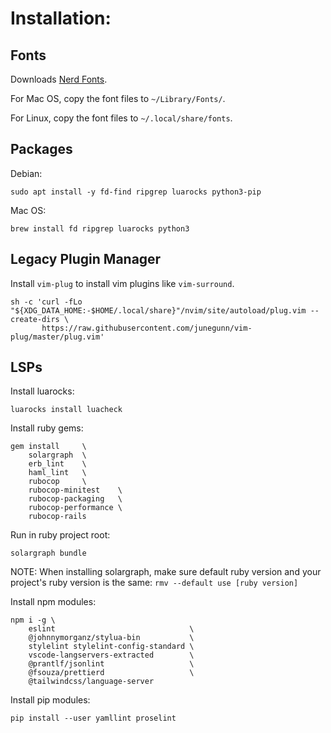 # Installation:

## Fonts
Downloads [Nerd Fonts](https://github.com/ryanoasis/nerd-fonts/releases).

For Mac OS, copy the font files to `~/Library/Fonts/`.

For Linux, copy the font files to `~/.local/share/fonts`.

## Packages

Debian:
```
sudo apt install -y fd-find ripgrep luarocks python3-pip
```

Mac OS:
```
brew install fd ripgrep luarocks python3
```

## Legacy Plugin Manager

Install `vim-plug` to install vim plugins like `vim-surround`.

```
sh -c 'curl -fLo "${XDG_DATA_HOME:-$HOME/.local/share}"/nvim/site/autoload/plug.vim --create-dirs \
       https://raw.githubusercontent.com/junegunn/vim-plug/master/plug.vim'
```

## LSPs

Install luarocks:
```
luarocks install luacheck
```

Install ruby gems:
```
gem install     \
    solargraph  \
    erb_lint    \
    haml_lint   \
    rubocop     \
    rubocop-minitest    \
    rubocop-packaging   \
    rubocop-performance \
    rubocop-rails
```
Run in ruby project root:
```
solargraph bundle
```
NOTE: When installing solargraph, make sure default ruby version and your project's ruby version is the same: `rmv --default use [ruby version]`

Install npm modules:
```
npm i -g \
    eslint                              \
    @johnnymorganz/stylua-bin           \
    stylelint stylelint-config-standard \
    vscode-langservers-extracted        \
    @prantlf/jsonlint                   \
    @fsouza/prettierd                   \
    @tailwindcss/language-server
```

Install pip modules:
```
pip install --user yamllint proselint
```
